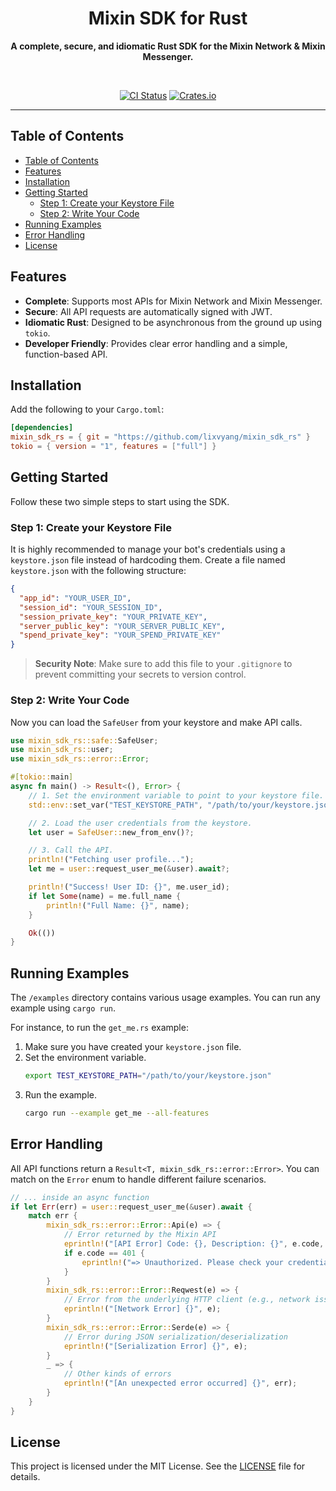 <div align="center">

<h1>Mixin SDK for Rust</h1>

**A complete, secure, and idiomatic Rust SDK for the Mixin Network & Mixin Messenger.**

<br />

[![CI Status](https://img.shields.io/github/actions/workflow/status/lixvyang/mixin_sdk_rs/ci.yml?branch=master&style=flat-square)](https://github.com/lixvyang/mixin_sdk_rs/actions)
[![Crates.io](https://img.shields.io/crates/v/mixin_sdk_rs.svg?style=flat-square)](https://crates.io/crates/mixin_sdk_rs)

</div>

---

## Table of Contents

- [Table of Contents](#table-of-contents)
- [Features](#features)
- [Installation](#installation)
- [Getting Started](#getting-started)
  - [Step 1: Create your Keystore File](#step-1-create-your-keystore-file)
  - [Step 2: Write Your Code](#step-2-write-your-code)
- [Running Examples](#running-examples)
- [Error Handling](#error-handling)
- [License](#license)

## Features

*   **Complete**: Supports most APIs for Mixin Network and Mixin Messenger.
*   **Secure**: All API requests are automatically signed with JWT.
*   **Idiomatic Rust**: Designed to be asynchronous from the ground up using `tokio`.
*   **Developer Friendly**: Provides clear error handling and a simple, function-based API.

## Installation

Add the following to your `Cargo.toml`:

```toml
[dependencies]
mixin_sdk_rs = { git = "https://github.com/lixvyang/mixin_sdk_rs" }
tokio = { version = "1", features = ["full"] }
```

## Getting Started

Follow these two simple steps to start using the SDK.

### Step 1: Create your Keystore File

It is highly recommended to manage your bot's credentials using a `keystore.json` file instead of hardcoding them. Create a file named `keystore.json` with the following structure:

```json
{
  "app_id": "YOUR_USER_ID",
  "session_id": "YOUR_SESSION_ID",
  "session_private_key": "YOUR_PRIVATE_KEY",
  "server_public_key": "YOUR_SERVER_PUBLIC_KEY",
  "spend_private_key": "YOUR_SPEND_PRIVATE_KEY"
}
```
> **Security Note**: Make sure to add this file to your `.gitignore` to prevent committing your secrets to version control.

### Step 2: Write Your Code

Now you can load the `SafeUser` from your keystore and make API calls.

```rust
use mixin_sdk_rs::safe::SafeUser;
use mixin_sdk_rs::user;
use mixin_sdk_rs::error::Error;

#[tokio::main]
async fn main() -> Result<(), Error> {
    // 1. Set the environment variable to point to your keystore file.
    std::env::set_var("TEST_KEYSTORE_PATH", "/path/to/your/keystore.json");

    // 2. Load the user credentials from the keystore.
    let user = SafeUser::new_from_env()?;

    // 3. Call the API.
    println!("Fetching user profile...");
    let me = user::request_user_me(&user).await?;

    println!("Success! User ID: {}", me.user_id);
    if let Some(name) = me.full_name {
        println!("Full Name: {}", name);
    }

    Ok(())
}
```

## Running Examples

The `/examples` directory contains various usage examples. You can run any example using `cargo run`.

For instance, to run the `get_me.rs` example:

1.  Make sure you have created your `keystore.json` file.
2.  Set the environment variable.
    ```bash
    export TEST_KEYSTORE_PATH="/path/to/your/keystore.json"
    ```
3.  Run the example.
    ```bash
    cargo run --example get_me --all-features
    ```

## Error Handling

All API functions return a `Result<T, mixin_sdk_rs::error::Error>`. You can match on the `Error` enum to handle different failure scenarios.

```rust
// ... inside an async function
if let Err(err) = user::request_user_me(&user).await {
    match err {
        mixin_sdk_rs::error::Error::Api(e) => {
            // Error returned by the Mixin API
            eprintln!("[API Error] Code: {}, Description: {}", e.code, e.description);
            if e.code == 401 {
                eprintln!("=> Unauthorized. Please check your credentials.");
            }
        }
        mixin_sdk_rs::error::Error::Reqwest(e) => {
            // Error from the underlying HTTP client (e.g., network issues)
            eprintln!("[Network Error] {}", e);
        }
        mixin_sdk_rs::error::Error::Serde(e) => {
            // Error during JSON serialization/deserialization
            eprintln!("[Serialization Error] {}", e);
        }
        _ => {
            // Other kinds of errors
            eprintln!("[An unexpected error occurred] {}", err);
        }
    }
}
```

## License

This project is licensed under the MIT License. See the [LICENSE](LICENSE) file for details.
